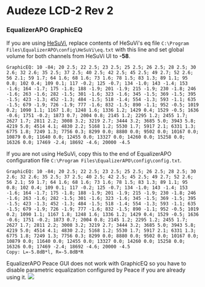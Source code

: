 # Audeze LCD-2 Rev 2
### EqualizerAPO GraphicEQ
If you are using [HeSuVi](https://sourceforge.net/projects/hesuvi/), replace contents of HeSuVi's eq file `C:\Program Files\EqualizerAPO\config\HeSuVi\eq.txt` with this line and set global volume for both channels from HeSuVi UI to **-58**.
```
GraphicEQ: 10 -84; 20 2.5; 22 2.5; 23 2.5; 25 2.5; 26 2.5; 28 2.5; 30 2.6; 32 2.6; 35 2.5; 37 2.5; 40 2.5; 42 2.5; 45 2.5; 49 2.7; 52 2.6; 56 2.1; 59 1.7; 64 1.6; 68 1.6; 73 1.6; 78 1.5; 83 1.3; 89 1.1; 95 0.8; 102 0.4; 109 0.1; 117 -0.2; 125 -0.7; 134 -1.0; 143 -1.4; 153 -1.6; 164 -1.7; 175 -1.8; 188 -1.9; 201 -1.9; 215 -1.9; 230 -1.8; 246 -1.6; 263 -1.6; 282 -1.5; 301 -1.6; 323 -1.6; 345 -1.5; 369 -1.5; 395 -1.5; 423 -1.3; 452 -1.3; 484 -1.5; 518 -1.4; 554 -1.3; 593 -1.1; 635 -1.5; 679 -1.9; 726 -1.9; 777 -1.6; 832 -1.5; 890 -1.1; 952 -0.5; 1019 0.2; 1090 1.1; 1167 1.8; 1248 1.6; 1336 1.2; 1429 0.4; 1529 -0.5; 1636 -0.6; 1751 -0.2; 1873 0.7; 2004 0.8; 2145 1.2; 2295 1.2; 2455 1.7; 2627 1.7; 2811 2.2; 3008 3.2; 3219 2.7; 3444 3.2; 3685 5.0; 3943 5.8; 4219 5.0; 4514 4.1; 4830 2.2; 5168 1.2; 5530 1.7; 5917 2.1; 6331 1.3; 6775 1.8; 7249 1.3; 7756 0.3; 8299 0.0; 8880 0.0; 9502 0.0; 10167 0.0; 10879 0.0; 11640 0.0; 12455 0.0; 13327 0.0; 14260 0.0; 15258 0.0; 16326 0.0; 17469 -2.4; 18692 -4.6; 20000 -4.5
```
If you are not using HeSuVi, copy this to the end of EqualizerAPO configuration file `C:\Program Files\EqualizerAPO\config\config.txt`.
```
GraphicEQ: 10 -84; 20 2.5; 22 2.5; 23 2.5; 25 2.5; 26 2.5; 28 2.5; 30 2.6; 32 2.6; 35 2.5; 37 2.5; 40 2.5; 42 2.5; 45 2.5; 49 2.7; 52 2.6; 56 2.1; 59 1.7; 64 1.6; 68 1.6; 73 1.6; 78 1.5; 83 1.3; 89 1.1; 95 0.8; 102 0.4; 109 0.1; 117 -0.2; 125 -0.7; 134 -1.0; 143 -1.4; 153 -1.6; 164 -1.7; 175 -1.8; 188 -1.9; 201 -1.9; 215 -1.9; 230 -1.8; 246 -1.6; 263 -1.6; 282 -1.5; 301 -1.6; 323 -1.6; 345 -1.5; 369 -1.5; 395 -1.5; 423 -1.3; 452 -1.3; 484 -1.5; 518 -1.4; 554 -1.3; 593 -1.1; 635 -1.5; 679 -1.9; 726 -1.9; 777 -1.6; 832 -1.5; 890 -1.1; 952 -0.5; 1019 0.2; 1090 1.1; 1167 1.8; 1248 1.6; 1336 1.2; 1429 0.4; 1529 -0.5; 1636 -0.6; 1751 -0.2; 1873 0.7; 2004 0.8; 2145 1.2; 2295 1.2; 2455 1.7; 2627 1.7; 2811 2.2; 3008 3.2; 3219 2.7; 3444 3.2; 3685 5.0; 3943 5.8; 4219 5.0; 4514 4.1; 4830 2.2; 5168 1.2; 5530 1.7; 5917 2.1; 6331 1.3; 6775 1.8; 7249 1.3; 7756 0.3; 8299 0.0; 8880 0.0; 9502 0.0; 10167 0.0; 10879 0.0; 11640 0.0; 12455 0.0; 13327 0.0; 14260 0.0; 15258 0.0; 16326 0.0; 17469 -2.4; 18692 -4.6; 20000 -4.5
Copy: L=-5.8dB*l, R=-5.8dB*R
```
EqualizerAPO Peace GUI does not work with GraphicEQ so you have to disable parametric equalization configured by Peace if you are already using it.
![](https://raw.githubusercontent.com/jaakkopasanen/AutoEq/master/results/SBAF-Serious/innerfidelity/onear/Audeze%20LCD-2%20Rev%202/Audeze%20LCD-2%20Rev%202.png)
